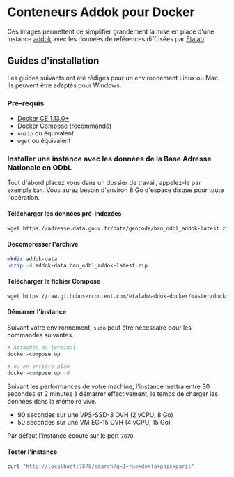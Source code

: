 # Conteneurs Addok pour Docker

Ces images permettent de simplifier grandement la mise en place d'une instance [addok](https://github.com/addok/addok) avec les données de références diffusées par [Etalab](https://www.etalab.gouv.fr).

## Guides d'installation

Les guides suivants ont été rédigés pour un environnement Linux ou Mac. Ils peuvent être adaptés pour Windows.

### Pré-requis

* [Docker CE 1.13.0+](https://docs.docker.com/engine/installation/)
* [Docker Compose](https://docs.docker.com/compose/install/) (recommandé)
* `unzip` ou équivalent
* `wget` ou équivalent

### Installer une instance avec les données de la Base Adresse Nationale en ODbL

Tout d'abord placez vous dans un dossier de travail, appelez-le par exemple `ban`. Vous aurez besoin d'environ 8 Go d'espace disque pour toute l'opération.

#### Télécharger les données pré-indexées

```bash
wget https://adresse.data.gouv.fr/data/geocode/ban_odbl_addok-latest.zip
```

#### Décompresser l'archive

```bash
mkdir addok-data
unzip -d addok-data ban_odbl_addok-latest.zip
```

#### Télécharger le fichier Compose

```bash
wget https://raw.githubusercontent.com/etalab/addok-docker/master/docker-compose.yml
```

#### Démarrer l'instance

Suivant votre environnement, `sudo` peut être nécessaire pour les commandes suivantes.

```bash
# Attachée au terminal
docker-compose up

# ou en arrière-plan
docker-compose up -d
```

Suivant les performances de votre machine, l'instance mettra entre 30 secondes et 2 minutes à démarrer effectivement, le temps de charger les données dans la mémoire vive.

* 90 secondes sur une VPS-SSD-3 OVH (2 vCPU, 8 Go)
* 50 secondes sur une VM EG-15 OVH (4 vCPU, 15 Go)

Par défaut l'instance écoute sur le port `7878`.

#### Tester l'instance

```bash
curl "http://localhost:7878/search?q=1+rue+de+la+paix+paris"
```

